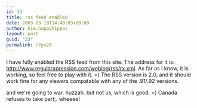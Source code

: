 ```yaml
---
id: 23
title: rss feed enabled
date: 2003-03-18T14:48:03+00:00
author: him.happyhippos
layout: post
guid: "23"
permalink: /?p=23
---
```

I have fully enabled the RSS feed from this site. The address for it is: <http://www.regularxpression.com/weblog/rss/rx.xml>. As far as I know, it is working, so feel free to play with it. =) The RSS version is 2.0, and it should work fine for any viewers compatable with any of the .91/.92 versions. 
  
and we're going to war. huzzah. but not us, which is good. =) Canada refuses to take part;. wheeee!